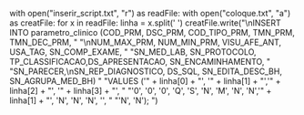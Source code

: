with open("inserir_script.txt", "r") as readFile:
    with open("coloque.txt", "a") as creatFile:
        for x in readFile:
            linha = x.split(' ')
            creatFile.write("\nINSERT INTO parametro_clinico (COD_PRM, DSC_PRM, COD_TIPO_PRM, TMN_PRM, TMN_DEC_PRM, "
                            "\nNUM_MAX_PRM, NUM_MIN_PRM, VISU_AFE_ANT, USA_TAG, SN_COMP_EXAME, "
                            "SN_MED_LAB, SN_PROTOCOLO, TP_CLASSIFICACAO,DS_APRESENTACAO, SN_ENCAMINHAMENTO, "
                            "SN_PARECER,\nSN_REP_DIAGNOSTICO, DS_SQL, SN_EDITA_DESC_BH, SN_AGRUPA_MED_BH) "
                            "VALUES ('" + linha[0] + "', '" + linha[1] + "','" + linha[2] + "', '" + linha[3] + "', "
                            "'0', '0', '0', 'Q', 'S', 'N', 'M', 'N', 'N','" + linha[1] + "', 'N', 'N', 'N', '<CLOB>', "
                            "'N', 'N'); ")
